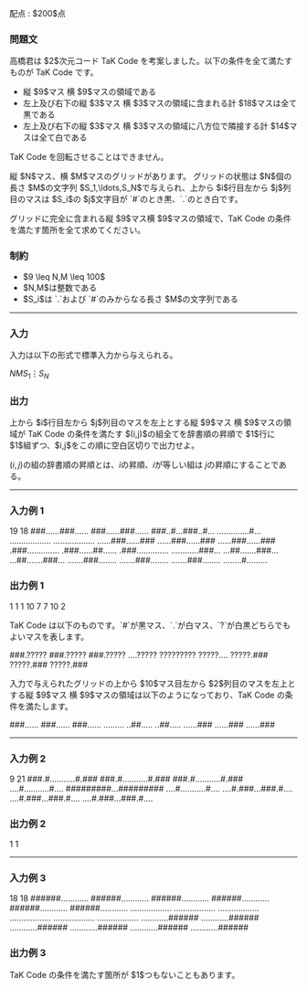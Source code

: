 
<div>

<span>

<span>

<p>
配点 : $200$点
</p>

<div>

<section>

### **問題文**

<p>
高橋君は $2$次元コード TaK Code を考案しました。以下の条件を全て満たすものが TaK Code です。
</p>

<ul>

<li>
縦 $9$マス 横 $9$マスの領域である
</li>

<li>
左上及び右下の縦 $3$マス 横 $3$マスの領域に含まれる計 $18$マスは全て黒である
</li>

<li>
左上及び右下の縦 $3$マス 横 $3$マスの領域に八方位で隣接する計 $14$マスは全て白である
</li>

</ul>

<p>
TaK Code を回転させることはできません。
</p>

<p>
縦 $N$マス、横 $M$マスのグリッドがあります。
グリッドの状態は $N$個の長さ $M$の文字列 $S_1,\ldots,S_N$で与えられ、上から $i$行目左から $j$列目のマスは $S_i$の $j$文字目が `#`のとき黒、`.`のとき白です。
</p>

<p>
グリッドに完全に含まれる縦 $9$マス横 $9$マスの領域で、TaK Code の条件を満たす箇所を全て求めてください。
</p>

</section>

</div>

<div>

<section>

### **制約**

<ul>

<li>
$9 \leq N,M \leq 100$
</li>

<li>
$N,M$は整数である
</li>

<li>
$S_i$は `.`および `#`のみからなる長さ $M$の文字列である
</li>

</ul>

</section>

</div>

---

<div>

<div>

<section>

### **入力**

<p>
入力は以下の形式で標準入力から与えられる。
</p>

<div>

$N$$M$$S_1$$\vdots$$S_N$
</div>

</section>

</div>

<div>

<section>

### **出力**

<p>
上から $i$行目左から $j$列目のマスを左上とする縦 $9$マス 横 $9$マスの領域が TaK Code の条件を満たす $(i,j)$の組全てを辞書順の昇順で $1$行に $1$組ずつ、$i,j$をこの順に空白区切りで出力せよ。

$(i,j)$の組の辞書順の昇順とは、$i$の昇順、$i$が等しい組は $j$の昇順にすることである。
</p>

</section>

</div>

</div>

---

<div>

<section>

### **入力例 1**

<div>

19 18
###......###......
###......###......
###..#...###..#...
..............#...
..................
..................
......###......###
......###......###
......###......###
.###..............
.###......##......
.###..............
............###...
...##.......###...
...##.......###...
.......###........
.......###........
.......###........
........#.........

</div>

</section>

</div>

<div>

<section>

### **出力例 1**

<div>

1 1
1 10
7 7
10 2

</div>

<p>
TaK Code は以下のものです。`#`が黒マス、`.`が白マス、`?`が白黒どちらでもよいマスを表します。
</p>

<div>

###.?????
###.?????
###.?????
....?????
?????????
?????....
?????.###
?????.###
?????.###

</div>

<p>
入力で与えられたグリッドの上から $10$マス目左から $2$列目のマスを左上とする縦 $9$マス 横 $9$マスの領域は以下のようになっており、TaK Code の条件を満たします。
</p>

<div>

###......
###......
###......
.........
..##.....
..##.....
......###
......###
......###

</div>

</section>

</div>

---

<div>

<section>

### **入力例 2**

<div>

9 21
###.#...........#.###
###.#...........#.###
###.#...........#.###
....#...........#....
#########...#########
....#...........#....
....#.###...###.#....
....#.###...###.#....
....#.###...###.#....

</div>

</section>

</div>

<div>

<section>

### **出力例 2**

<div>

1 1

</div>

</section>

</div>

---

<div>

<section>

### **入力例 3**

<div>

18 18
######............
######............
######............
######............
######............
######............
..................
..................
..................
..................
..................
..................
............######
............######
............######
............######
............######
............######

</div>

</section>

</div>

<div>

<section>

### **出力例 3**

<div>


</div>

<p>
TaK Code の条件を満たす箇所が $1$つもないこともあります。
</p>

</section>

</div>

</span>

</span>

</div>
